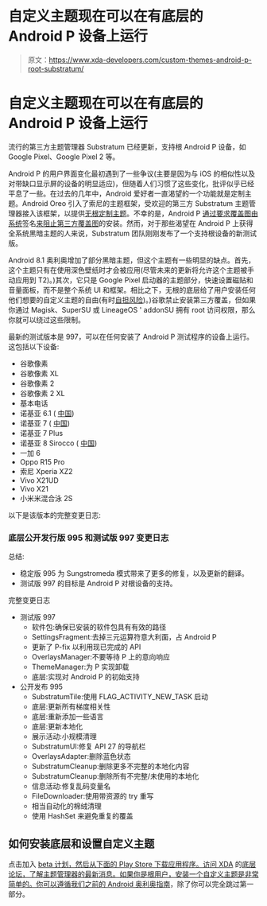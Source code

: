 # 自定义主题现在可以在有底层的 Android P 设备上运行

> 原文：<https://www.xda-developers.com/custom-themes-android-p-root-substratum/>

# 自定义主题现在可以在有底层的 Android P 设备上运行

流行的第三方主题管理器 Substratum 已经更新，支持根 Android P 设备，如 Google Pixel、Google Pixel 2 等。

Android P 的用户界面变化最初遇到了一些争议(主要是因为与 iOS 的相似性以及对带缺口显示屏的设备的明显适应)，但随着人们习惯了这些变化，批评似乎已经平息了一些。在过去的几年中，Android 爱好者一直渴望的一个功能就是定制主题。Android Oreo 引入了索尼的主题框架，受欢迎的第三方 Substratum 主题管理器接入该框架，以提供[无根定制主题](https://www.xda-developers.com/custom-themes-android-oreo-substratum/)。不幸的是，Android P [通过要求覆盖图由系统](https://www.xda-developers.com/rootless-custom-themes-android-p/)签名[来阻止第三方覆盖图](https://www.xda-developers.com/android-p-blocks-custom-overlays-substratum-themes/)的安装。然而，对于那些渴望在 Android P 上获得全系统黑暗主题的人来说，Substratum 团队刚刚发布了一个支持根设备的新测试版。

Android 8.1 奥利奥增加了部分黑暗主题，但这个主题有一些明显的缺点。首先，这个主题只有在使用深色壁纸时才会被应用(尽管未来的更新将允许这个主题被手动应用到 T2)。)其次，它只是 Google Pixel 启动器的主题部分，快速设置磁贴和音量面板，而不是整个系统 UI 和框架。相比之下，无根的底层给了用户安装任何他们想要的自定义主题的自由(有时[自担风险](https://www.xda-developers.com/why-app-updates-sometimes-break-substratum-themes/))。)谷歌禁止安装第三方覆盖，但如果你通过 Magisk、SuperSU 或 LineageOS ' addonSU 拥有 root 访问权限，那么你就可以绕过这些限制。

最新的测试版本是 997，可以在任何安装了 Android P 测试程序的设备上运行。这包括以下设备:

*   谷歌像素
*   谷歌像素 XL
*   谷歌像素 2
*   谷歌像素 2 XL
*   基本电话
*   诺基亚 6.1 ( [中国](https://www.xda-developers.com/nokia-6-1-nokia-7-nokia-8-sirocco-android-p-beta/))
*   诺基亚 7 ( [中国](https://www.xda-developers.com/nokia-6-1-nokia-7-nokia-8-sirocco-android-p-beta/))
*   诺基亚 7 Plus
*   诺基亚 8 Sirocco ( [中国](https://www.xda-developers.com/nokia-6-1-nokia-7-nokia-8-sirocco-android-p-beta/))
*   一加 6
*   Oppo R15 Pro
*   索尼 Xperia XZ2
*   Vivo X21UD
*   Vivo X21
*   小米米混合泳 2S

以下是该版本的完整变更日志:

### 底层公开发行版 995 和测试版 997 变更日志

总结:

*   稳定版 995 为 Sungstromeda 模式带来了更多的修复，以及更新的翻译。
*   测试版 997 的目标是 Android P 对根设备的支持。

完整变更日志

*   测试版 997
    *   软件包:确保已安装的软件包具有有效的路径
    *   SettingsFragment:去掉三元运算符意大利面，占 Android P
    *   更新了 P-fix 以利用现已完成的 API
    *   OverlaysManager:不要等待 P 上的意向响应
    *   ThemeManager:为 P 实现卸载
    *   底层:实现对 Android P 的初始支持
*   公开发布 995
    *   SubstratumTile:使用 FLAG_ACTIVITY_NEW_TASK 启动
    *   底层:更新所有梯度相关性
    *   底层:重新添加一些语言
    *   底层:更新本地化
    *   展示活动:小规模清理
    *   SubstratumUI:修复 API 27 的导航栏
    *   OverlaysAdapter:删除蓝色状态
    *   SubstratumCleanup:删除更多不完整的本地化内容
    *   SubstratumCleanup:删除所有不完整/未使用的本地化
    *   信息活动:修复乱码变量名
    *   FileDownloader:使用带资源的 try 重写
    *   相当自动化的棉绒清理
    *   使用 HashSet 来避免重复的覆盖

## 如何安装底层和设置自定义主题

点击加入 [beta 计划，然后从下面的 Play Store 下载应用程序。访问 XDA](https://play.google.com/apps/testing/projekt.substratum) 的[底层论坛，了解主题管理器的最新消息。如果你是根用户，安装一个自定义主题是非常简单的。你可以](https://forum.xda-developers.com/apps/substratum)[遵循我们之前的 Android 奥利奥指南](https://www.xda-developers.com/custom-themes-android-oreo-substratum/)，除了你可以完全跳过第一部分。